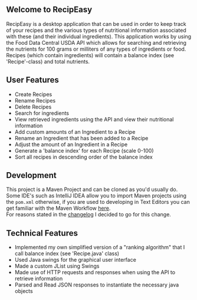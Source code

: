 ## Welcome to RecipEasy
RecipEasy is a desktop application that can be used in order to keep track of your recipes and the various types of nutritional information associated with these (and their individual ingredients). This application works by using the Food Data Central USDA API which allows for searching and retrieving the nutrients for 100 grams or milliters of any types of ingredients or food. Recipes (which contain ingredients) will contain a balance index (see 'Recipe'-class) and total nutrients.

## User Features 
- Create Recipes
- Rename Recipes
- Delete Recipes
- Search for ingredients
- View retrieved ingredients using the API and view their nutritional information
- Add custom amounts of an Ingredient to a Recipe
- Rename an Ingredient that has been added to a Recipe
- Adjust the amount of an Ingredient in a Recipe
- Generate a 'balance index' for each Recipe (scale 0-100)
- Sort all recipes in descending order of the balance index

## Development
This project is a Maven Project and can be cloned as you'd usually do.
Some IDE's such as IntelliJ IDEA allow you to import Maven projects using 
the `pom.xml` otherwise, if you are used to developing in Text Editors you
can get familiar with the Maven Workflow 
[here](https://maven.apache.org/guides/introduction/introduction-to-the-lifecycle.html).   
For reasons stated in the [changelog](./CHANGELOG.md) I decided to go for this
change.

## Technical Features
- Implemented my own simplified version of a "ranking algorithm" that I call balance index (see 'Recipe.java' class)
- Used Java swings for the graphical user interface
- Made a custom JList using Swings
- Made use of HTTP requests and responses when using the API to retrieve information
- Parsed and Read JSON responses to instantiate the necessary java objects

